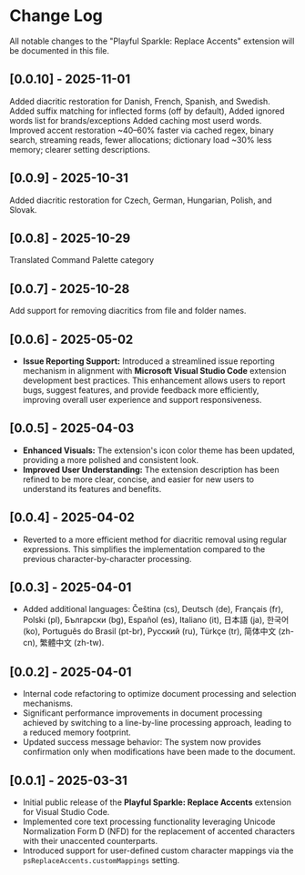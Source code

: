 # Change Log

All notable changes to the "Playful Sparkle: Replace Accents" extension will be documented in this file.

## [0.0.10] - 2025-11-01

Added diacritic restoration for Danish, French, Spanish, and Swedish.
Added suffix matching for inflected forms (off by default), 
Added ignored words list for brands/exceptions 
Added caching most userd words.
Improved accent restoration ~40–60% faster via cached regex, binary search, streaming reads, fewer allocations; dictionary load ~30% less memory; clearer setting descriptions.

## [0.0.9] - 2025-10-31

Added diacritic restoration for Czech, German, Hungarian, Polish, and Slovak.

## [0.0.8] - 2025-10-29

Translated Command Palette category

## [0.0.7] - 2025-10-28

Add support for removing diacritics from file and folder names.

## [0.0.6] - 2025-05-02

* **Issue Reporting Support:** Introduced a streamlined issue reporting mechanism in alignment with **Microsoft Visual Studio Code** extension development best practices. This enhancement allows users to report bugs, suggest features, and provide feedback more efficiently, improving overall user experience and support responsiveness.

## [0.0.5] - 2025-04-03

* **Enhanced Visuals:** The extension's icon color theme has been updated, providing a more polished and consistent look.
* **Improved User Understanding:** The extension description has been refined to be more clear, concise, and easier for new users to understand its features and benefits.

## [0.0.4] - 2025-04-02

* Reverted to a more efficient method for diacritic removal using regular expressions. This simplifies the implementation compared to the previous character-by-character processing.

## [0.0.3] - 2025-04-01

* Added additional languages: Čeština (cs), Deutsch (de), Français (fr), Polski (pl), Български (bg), Español (es), Italiano (it), 日本語 (ja), 한국어 (ko), Português do Brasil (pt-br), Русский (ru), Türkçe (tr), 简体中文 (zh-cn), 繁體中文 (zh-tw).

## [0.0.2] - 2025-04-01

* Internal code refactoring to optimize document processing and selection mechanisms.
* Significant performance improvements in document processing achieved by switching to a line-by-line processing approach, leading to a reduced memory footprint.
* Updated success message behavior: The system now provides confirmation only when modifications have been made to the document.

## [0.0.1] - 2025-03-31

* Initial public release of the **Playful Sparkle: Replace Accents** extension for Visual Studio Code.
* Implemented core text processing functionality leveraging Unicode Normalization Form D (NFD) for the replacement of accented characters with their unaccented counterparts.
* Introduced support for user-defined custom character mappings via the `psReplaceAccents.customMappings` setting.

